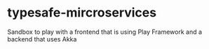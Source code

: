 # typesafe-mircroservices

Sandbox to play with a frontend that is using Play Framework and a backend that uses Akka
